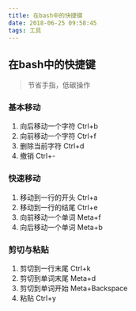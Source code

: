 ```yaml
---
title: 在bash中的快捷键
date: 2018-06-25 09:58:45
tags: 工具
---
```


## 在bash中的快捷键

> 节省手指，低碳操作

### 基本移动

1. 向后移动一个字符 Ctrl+b
2. 向前移动一个字符 Ctrl+f
3. 删除当前字符 Ctrl+d
4. 撤销  Ctrl+-

### 快速移动
1. 移动到一行的开头 Ctrl+a
2. 移动到一行的结尾 Ctrl+e
3. 向前移动一个单词 Meta+f
4. 向后移动一个单词 Meta+b

### 剪切与粘贴
1. 剪切到一行末尾 Ctrl+k
2. 剪切到单词末尾 Meta+d
3. 剪切到单词开始 Meta+Backspace
4. 粘贴 Ctrl+y
